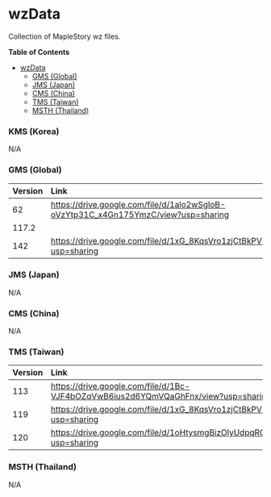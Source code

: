 # wzData

Collection of MapleStory wz files.

<!-- markdown-toc start - Don't edit this section. Run M-x markdown-toc-refresh-toc -->
**Table of Contents**

- [wzData](#wzdata)
    - [GMS (Global)](#gms-global)
    - [JMS (Japan)](#jms-japan)
    - [CMS (China)](#cms-china)
    - [TMS (Taiwan)](#tms-taiwan)
    - [MSTH (Thailand)](#msth-thailand)

<!-- markdown-toc end -->

### KMS (Korea)

N/A

### GMS (Global)

| Version | Link                                                                               |
|:--------|:-----------------------------------------------------------------------------------|
| 62      | https://drive.google.com/file/d/1alo2wSgloB-oVzYtp31C_x4Gn175YmzC/view?usp=sharing |
| 117.2   |                                                                                    |
| 142     | https://drive.google.com/file/d/1xG_8KqsVro1zjCtBkPVE3Aiwk3vXyFjQ/view?usp=sharing |

### JMS (Japan)

N/A

### CMS (China)

N/A

### TMS (Taiwan)

| Version | Link                                                                               |
|:--------|:-----------------------------------------------------------------------------------|
| 113     | https://drive.google.com/file/d/1Bc-VJF4bOZqVwB6ius2d6YQmVQaGhFnx/view?usp=sharing |
| 119     | https://drive.google.com/file/d/1xG_8KqsVro1zjCtBkPVE3Aiwk3vXyFjQ/view?usp=sharing |
| 120     | https://drive.google.com/file/d/1oHtysmgBizOlyUdpqROC10k7Fsln4flR/view?usp=sharing |

### MSTH (Thailand)

N/A

